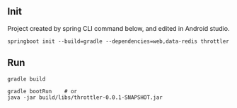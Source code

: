 ## Init

Project created by spring CLI command below, and edited in Android studio.

```
springboot init --build=gradle --dependencies=web,data-redis throttler
```

## Run
```
gradle build
```

```
gradle bootRun    # or
java -jar build/libs/throttler-0.0.1-SNAPSHOT.jar
```